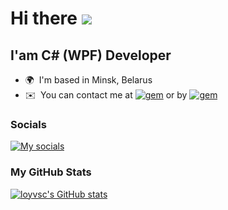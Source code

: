 Hi there ![](https://user-images.githubusercontent.com/18350557/176309783-0785949b-9127-417c-8b55-ab5a4333674e.gif)
======================================================================================================================================
I'am C# (WPF) Developer
------------------

*   🌍  I'm based in Minsk, Belarus
*   ✉️  You can contact me at [![gem](https://img.shields.io/badge/link-gmail-red)](mailto:varaksav62@gmail.com) or by [![gem](https://img.shields.io/badge/link-linkedin-blue)](https://www.linkedin.com/in/valery-varaksa-7b90b4259/)

### Socials

[![My socials](https://skillicons.dev/icons?i=linkedin)](https://www.linkedin.com/in/valery-varaksa-7b90b4259/)

### My GitHub Stats
<p>
  <a href="http://www.github.com/loyvsc">
    <img src="https://github-readme-stats.vercel.app/api?username=loyvsc&show_icons=true&hide=&count_private=true&title_color=0891b2&text_color=ffffff&icon_color=0891b2&bg_color=1c1917&hide_border=true&show_icons=true" alt="loyvsc's GitHub stats" />
</a>
</p>
